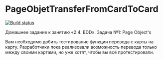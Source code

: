 # PageObjetTransferFromCardToCard 
[![Build status](https://ci.appveyor.com/api/projects/status/uc5082k5ft0v9ks5/branch/main?svg=true)](https://ci.appveyor.com/project/lenoxxinbox/pageobjettransferfromcardtocard/branch/main)

Домашнее задание к занятию «2.4. BDD». Задача №1: Page Object's

Вам необходимо добить тестирование функции перевода с карты на карту. Разработчики пока реализовали возможность перевода только между своими картами, но уже хотят, чтобы вы всё протестировали.
